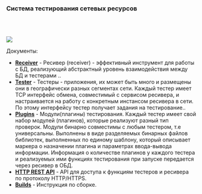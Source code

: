 ### Система тестирования сетевых ресурсов
<br>
<br>
<p>
  <img src="https://github.com/Zzzzipper/projects/blob/main/monitoring/doc/TestersArch.png">
</p>

Документы:
- [**Receiver**](./doc/Receiver/README.md) - Ресивер (receiver) - эффективный инструмент для работы с БД, реализующий абстрактный уровень взаимодействия между БД и тестерами ..
- [**Tester**](./doc/Tester/README.md) - Тестеры - приложения, их может быть много и размещены они в географически разных сегментах сети. Каждый тестер имеет TCP интерфейс обмена, совместимый с сервисом ресивера, и настраивается на работу с конкретным инстансом ресивера в сети. По этому интерфейсу тестер получает задания на тестирование..
- [**Plugins**](./doc/Plugins/README.md) - Модули(плагины) тестирования. Каждый тестер имеет свой набор модулей (плагинов), которые реализуют разный тип проверок. Модули бинарно совместимы с любым тестером, т.е универсальны. Выполнены в виде разделяемых бинарных файлов библиотек, выполненных по единому шаблону, который описывает маркера о назначении плагина и параметрах ввода-вывода информации. Информация о количестве плагинов у каждого тестера и реализуемых ими функциях тестирования при запуске передается через ресивер в ОБД.
- [**HTTP REST API**](./doc/HTTP&nbsp;REST&nbsp;API/README.md) - API для доступа к функциям тестеров и ресивера по протоколу HTTP/HTTPS.
- [**Builds**](./doc/builds/README.md) - Инструкция по сборке.